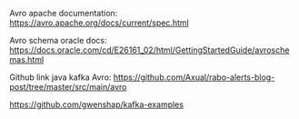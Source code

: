 Avro apache documentation:
https://avro.apache.org/docs/current/spec.html

Avro schema oracle docs:
https://docs.oracle.com/cd/E26161_02/html/GettingStartedGuide/avroschemas.html

Github link java kafka Avro:
https://github.com/Axual/rabo-alerts-blog-post/tree/master/src/main/avro

https://github.com/gwenshap/kafka-examples
